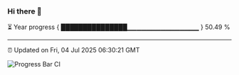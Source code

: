 ### Hi there 👋

⏳ Year progress { ███████████████▁▁▁▁▁▁▁▁▁▁▁▁▁▁▁ } 50.49 %

---

⏰ Updated on Fri, 04 Jul 2025 06:30:21 GMT

![Progress Bar CI](https://github.com/liununu/liununu/workflows/Progress%20Bar%20CI/badge.svg)

